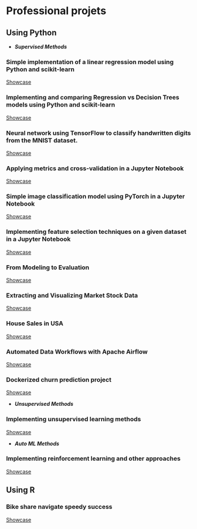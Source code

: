 # Professional projets 

## Using Python
- ***Supervised Methods***
### Simple implementation of a linear regression model using Python and scikit-learn 
[Showcase](https://github.com/christt94/scikit-learn)
### Implementing and comparing Regression vs Decision Trees models using Python and scikit-learn 
[Showcase](https://github.com/christt94/supervised-learning-env)
### Neural network using TensorFlow to classify handwritten digits from the MNIST dataset.
[Showcase](https://github.com/christt94/mnist-project) 
### Applying metrics and cross-validation in a Jupyter Notebook
[Showcase](https://github.com/christt94/Applying-metrics-cross-validation)
### Simple image classification model using PyTorch in a Jupyter Notebook
[Showcase](https://github.com/christt94/PyTorch_demo)
### Implementing feature selection techniques on a given dataset in a Jupyter Notebook
[Showcase](https://github.com/christt94/Feature_selection)
### From Modeling to Evaluation
[Showcase](https://github.com/christt94/IBM_training/blob/main/Data%20Science%20Methodology/4-From-Modeling-to-Evaluation.ipynb)
### Extracting and Visualizing Market Stock Data
[Showcase](https://github.com/christt94/IBM_training/blob/main/Final%20Assignment2.ipynb)
### House Sales in USA 
[Showcase](https://github.com/christt94/IBM_training/blob/main/House_Sales_in_King_Count_USA_20231003_1696291200_jupyterlite.ipynb)
### Automated Data Workflows with Apache Airflow 
[Showcase](https://github.com/christt94/airflow-welcome-dag)
### Dockerized churn prediction project 
[Showcase](https://github.com/christt94/lightgbm-churn-prediction)

- ***Unsupervised Methods***
### Implementing unsupervised learning methods
[Showcase](https://github.com/christt94/Unsupervised-learning-methods)

- ***Auto ML Methods***
### Implementing reinforcement learning and other approaches
[Showcase](https://github.com/christt94/rienforce)
  
## Using R
### Bike share navigate speedy success
[Showcase](https://github.com/christt94/Google/blob/main/Google.Rmd)


